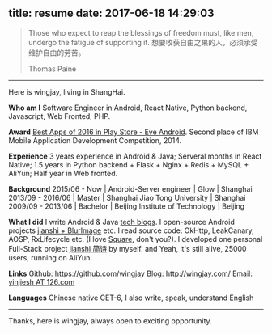 title: resume
date: 2017-06-18 14:29:03
---
> Those who expect to reap the blessings of freedom must, like men, undergo the fatigue of supporting it.
> 想要收获自由之果的人，必须承受维护自由的劳苦。
>
> Thomas Paine

____________________________________

Here is wingjay, living in ShangHai.

**Who am I**
Software Engineer in Android, React Native, Python backend, Javascript, Web Fronted, PHP.

**Award**
[Best Apps of 2016 in Play Store - Eve Android](https://play.google.com/store/info/topic?id=merch_topic_b0000b2_apps_TopicPage_bestof2016&hl=en). 
Second place of IBM Mobile Application Development Competition, 2014.


**Experience**
3 years experience in Android & Java;
Serveral months in React Native;
1.5 years in Python backend + Flask + Nginx + Redis + MySQL + AliYun;
Half year in Web fronted.

**Background**
2015/06 - Now | Android-Server engineer | Glow | Shanghai
2013/09 - 2016/06  | Master | Shanghai Jiao Tong University | Shanghai
2009/09 - 2013/06  | Bachelor | Beijing Institute of Technology | Beijing

**What I did**
I write Android & Java [tech blogs](http://wingjay.com/).
I open-source Android projects [jianshi + BlurImage](https://github.com/wingjay) etc.
I read source code: OkHttp, LeakCanary, AOSP, RxLifecycle etc. (I love [Square](https://github.com/square), don't you?).
I developed one personal Full-Stack project [jianshi 简诗](https://github.com/wingjay/jianshi) by myself. and Yeah, it's still alive, 25000 users, running on AliYun.

**Links**
Github: https://github.com/wingjay
Blog: http://wingjay.com/
Email: [yinjiesh AT 126.com](mailto:yinjiesh@126.com)

**Languages**
Chinese native
CET-6, I also write, speak, understand English


____________________________________

Thanks, here is wingjay, always open to exciting opportunity.


